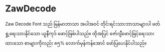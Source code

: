 # ZawDecode
Zaw Decode Font သည် မြန်မာဘာသာ အပါအဝင် တိုင်းရင်းသားဘာသာများပါ ဖတ်ရှု့ရေးသားနိုင်သော ယူနီကုဒ် ဖောင့်ဖြစ်ပါသည်။ ထိုအပြင် ဇော်ဂျီဖောင့်ဖြင့်ရေးသားထားသော စာများကိုလည်း ၈၅% လောက်မှန်ကန်အောင် ဖော်ပြပေးနိုင်ပါသည်။
